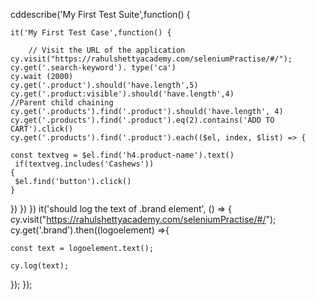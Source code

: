 cddescribe('My First Test Suite',function() 
{

    it('My First Test Case',function() {

        // Visit the URL of the application
    cy.visit("https://rahulshettyacademy.com/seleniumPractise/#/");
    cy.get('.search-keyword'). type('ca')
    cy.wait (2000)
    cy.get('.product').should('have.length',5)
    cy.get('.product:visible').should('have.length',4)
    //Parent child chaining
    cy.get('.products').find('.product').should('have.length', 4)
    cy.get('.products').find('.product').eq(2).contains('ADD TO CART').click()
    cy.get('.products').find('.product').each(($el, index, $list) => {

    const textveg = $el.find('h4.product-name').text()
     if(textveg.includes('Cashews'))
    {
     $el.find('button').click()
    }
})
 })
})
 it('should log the text of .brand element', () => {
  cy.visit("https://rahulshettyacademy.com/seleniumPractise/#/");
  cy.get('.brand').then((logoelement) =>{
  
    const text = logoelement.text();
     
    cy.log(text);
  });
});

    
